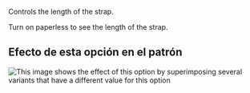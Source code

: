 Controls the length of the strap.

<Tip>

Turn on paperless to see the length of the strap.

</Tip>

## Efecto de esta opción en el patrón

![This image shows the effect of this option by superimposing several variants that have a different value for this option](hortensia_straplength_sample.svg "Effect of this option on the pattern")
